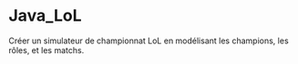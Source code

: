 # Java_LoL
Créer un simulateur de championnat LoL en modélisant les champions, les rôles, et les matchs.
